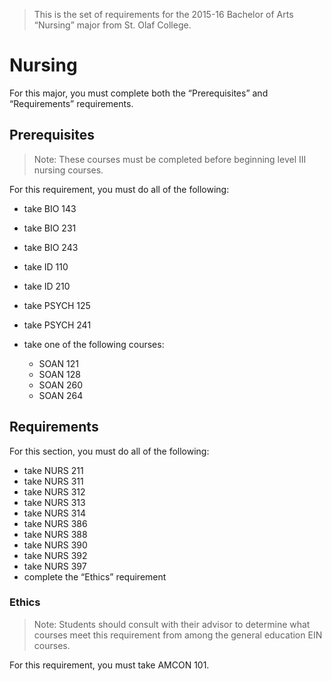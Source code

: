 > This is the set of requirements for the 2015-16 Bachelor of Arts “Nursing”
> major from St. Olaf College.

# Nursing
For this major, you must complete both the “Prerequisites” and “Requirements” requirements.

## Prerequisites
> Note: These courses must be completed before beginning level III nursing
> courses.

For this requirement, you must do all of the following:

- take BIO 143
- take BIO 231
- take BIO 243
- take ID 110
- take ID 210
- take PSYCH 125
- take PSYCH 241
- take one of the following courses:
    
    - SOAN 121
    - SOAN 128
    - SOAN 260
    - SOAN 264


## Requirements
For this section, you must do all of the following:

- take NURS 211
- take NURS 311
- take NURS 312
- take NURS 313
- take NURS 314
- take NURS 386
- take NURS 388
- take NURS 390
- take NURS 392
- take NURS 397
- complete the “Ethics” requirement

### Ethics
> Note: Students should consult with their advisor to determine what courses
> meet this requirement from among the general education EIN courses.

For this requirement, you must take AMCON 101.


